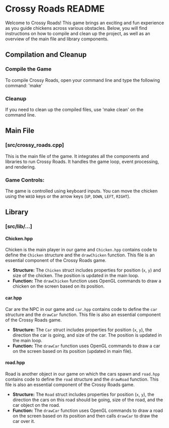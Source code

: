 # Crossy Roads README

Welcome to Crossy Roads! This game brings an exciting and fun experience as you guide chickens across various obstacles. Below, you will find instructions on how to compile and clean up the project, as well as an overview of the main file and library components.

## Compilation and Cleanup

### Compile the Game
To compile Crossy Roads, open your command line and type the following command: 'make'

### Cleanup
If you need to clean up the compiled files, use 'make clean' on the command line.

## Main File

### [src/crossy_roads.cpp]
This is the main file of the game. It integrates all the components and libraries to run Crossy Roads. It handles the game loop, event processing, and rendering.

### Game Controls:
The game is controlled using keyboard inputs. You can move the chicken using the `WASD` keys or the arrow keys (`UP`, `DOWN`, `LEFT`, `RIGHT`).


## Library

### [src/lib/...]

#### Chicken.hpp
Chicken is the main player in our game and `Chicken.hpp` contains code to define the `Chicken` structure and the `drawChicken` function. 
This file is an essential component of the Crossy Roads game.

- **Structure:** The `Chicken` struct includes properties for position (`x`, `y`) and size of the chicken. The position is updated in the main loop.
- **Function:** The `drawChicken` function uses OpenGL commands to draw a chicken on the screen based on its position.

#### car.hpp
Car are the NPC in our game and `car.hpp` contains code to define the `car` structure and the `drawCar` function. 
This file is also an essential component of the Crossy Roads game.

- **Structure:** The `Car` struct includes properties for position (`x`, `y`), the direction the car is going, and size of the car. The position is updated in the main loop.
- **Function:** The `drawCar` function uses OpenGL commands to draw a car on the screen based on its position (updated in main file).

#### road.hpp
Road is another object in our game on which the cars spawn and `road.hpp` contains code to define the `road` structure and the `drawRoad` function. 
This file is also an essential component of the Crossy Roads game.

- **Structure:** The `Road` struct includes properties for position (`x`, `y`), the direction the cars on this road should be going, size of the road, and the car object on the road.
- **Function:** The `drawCar` function uses OpenGL commands to draw a road on the screen based on its position and then calls `drawCar` to draw the car over it.
